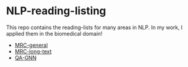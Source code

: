 # NLP-reading-listing

This repo contains the reading-lists for many areas in NLP. In my work, I applied them in the biomedical domain!
- [MRC-general](MRC-general.md)
- [MRC-long-text](MRC-long-text.md)
- [QA-GNN](QA-GNN.md)
